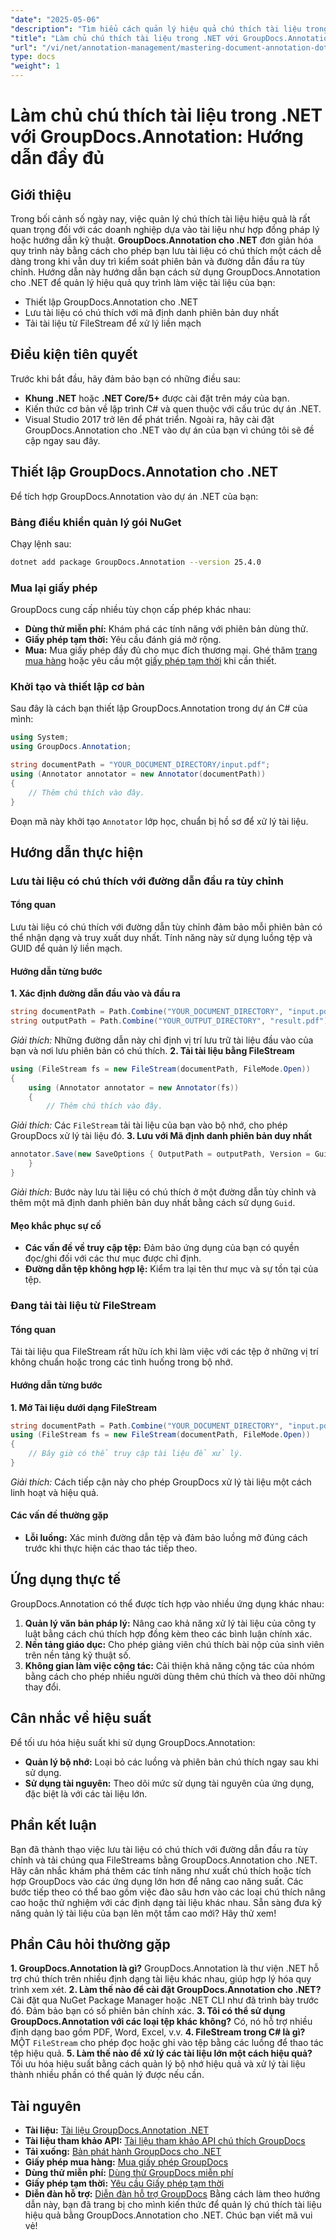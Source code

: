 ```yaml
---
"date": "2025-05-06"
"description": "Tìm hiểu cách quản lý hiệu quả chú thích tài liệu trong .NET bằng GroupDocs.Annotation. Hướng dẫn này bao gồm thiết lập, tùy chỉnh và các biện pháp thực hành tốt nhất để lưu tài liệu có chú thích."
"title": "Làm chủ chú thích tài liệu trong .NET với GroupDocs.Annotation&#58; Hướng dẫn đầy đủ"
"url": "/vi/net/annotation-management/mastering-document-annotation-dotnet-groupdocs/"
type: docs
"weight": 1
---
```


# Làm chủ chú thích tài liệu trong .NET với GroupDocs.Annotation: Hướng dẫn đầy đủ
## Giới thiệu
Trong bối cảnh số ngày nay, việc quản lý chú thích tài liệu hiệu quả là rất quan trọng đối với các doanh nghiệp dựa vào tài liệu như hợp đồng pháp lý hoặc hướng dẫn kỹ thuật. **GroupDocs.Annotation cho .NET** đơn giản hóa quy trình này bằng cách cho phép bạn lưu tài liệu có chú thích một cách dễ dàng trong khi vẫn duy trì kiểm soát phiên bản và đường dẫn đầu ra tùy chỉnh.
Hướng dẫn này hướng dẫn bạn cách sử dụng GroupDocs.Annotation cho .NET để quản lý hiệu quả quy trình làm việc tài liệu của bạn:
- Thiết lập GroupDocs.Annotation cho .NET
- Lưu tài liệu có chú thích với mã định danh phiên bản duy nhất
- Tải tài liệu từ FileStream để xử lý liền mạch

## Điều kiện tiên quyết
Trước khi bắt đầu, hãy đảm bảo bạn có những điều sau:
- **Khung .NET** hoặc **.NET Core/5+** được cài đặt trên máy của bạn.
- Kiến thức cơ bản về lập trình C# và quen thuộc với cấu trúc dự án .NET.
- Visual Studio 2017 trở lên để phát triển.
Ngoài ra, hãy cài đặt GroupDocs.Annotation cho .NET vào dự án của bạn vì chúng tôi sẽ đề cập ngay sau đây.

## Thiết lập GroupDocs.Annotation cho .NET
Để tích hợp GroupDocs.Annotation vào dự án .NET của bạn:
### Bảng điều khiển quản lý gói NuGet
Chạy lệnh sau:
```bash
dotnet add package GroupDocs.Annotation --version 25.4.0
```
### Mua lại giấy phép
GroupDocs cung cấp nhiều tùy chọn cấp phép khác nhau:
- **Dùng thử miễn phí:** Khám phá các tính năng với phiên bản dùng thử.
- **Giấy phép tạm thời:** Yêu cầu đánh giá mở rộng.
- **Mua:** Mua giấy phép đầy đủ cho mục đích thương mại.
Ghé thăm [trang mua hàng](https://purchase.groupdocs.com/buy) hoặc yêu cầu một [giấy phép tạm thời](https://purchase.groupdocs.com/temporary-license/) khi cần thiết.

### Khởi tạo và thiết lập cơ bản
Sau đây là cách bạn thiết lập GroupDocs.Annotation trong dự án C# của mình:
```csharp
using System;
using GroupDocs.Annotation;

string documentPath = "YOUR_DOCUMENT_DIRECTORY/input.pdf";
using (Annotator annotator = new Annotator(documentPath))
{
    // Thêm chú thích vào đây.
}
```
Đoạn mã này khởi tạo `Annotator` lớp học, chuẩn bị hồ sơ để xử lý tài liệu.

## Hướng dẫn thực hiện
### Lưu tài liệu có chú thích với đường dẫn đầu ra tùy chỉnh
#### Tổng quan
Lưu tài liệu có chú thích với đường dẫn tùy chỉnh đảm bảo mỗi phiên bản có thể nhận dạng và truy xuất duy nhất. Tính năng này sử dụng luồng tệp và GUID để quản lý liền mạch.
#### Hướng dẫn từng bước
**1. Xác định đường dẫn đầu vào và đầu ra**
```csharp
string documentPath = Path.Combine("YOUR_DOCUMENT_DIRECTORY", "input.pdf");
string outputPath = Path.Combine("YOUR_OUTPUT_DIRECTORY", "result.pdf");
```
*Giải thích:* Những đường dẫn này chỉ định vị trí lưu trữ tài liệu đầu vào của bạn và nơi lưu phiên bản có chú thích.
**2. Tải tài liệu bằng FileStream**
```csharp
using (FileStream fs = new FileStream(documentPath, FileMode.Open))
{
    using (Annotator annotator = new Annotator(fs))
    {
        // Thêm chú thích vào đây.
```
*Giải thích:* Các `FileStream` tải tài liệu của bạn vào bộ nhớ, cho phép GroupDocs xử lý tài liệu đó.
**3. Lưu với Mã định danh phiên bản duy nhất**
```csharp
annotator.Save(new SaveOptions { OutputPath = outputPath, Version = Guid.NewGuid().ToString() });
    }
}
```
*Giải thích:* Bước này lưu tài liệu có chú thích ở một đường dẫn tùy chỉnh và thêm một mã định danh phiên bản duy nhất bằng cách sử dụng `Guid`.
#### Mẹo khắc phục sự cố
- **Các vấn đề về truy cập tệp:** Đảm bảo ứng dụng của bạn có quyền đọc/ghi đối với các thư mục được chỉ định.
- **Đường dẫn tệp không hợp lệ:** Kiểm tra lại tên thư mục và sự tồn tại của tệp.
### Đang tải tài liệu từ FileStream
#### Tổng quan
Tải tài liệu qua FileStream rất hữu ích khi làm việc với các tệp ở những vị trí không chuẩn hoặc trong các tình huống trong bộ nhớ.
#### Hướng dẫn từng bước
**1. Mở Tài liệu dưới dạng FileStream**
```csharp
string documentPath = Path.Combine("YOUR_DOCUMENT_DIRECTORY", "input.pdf");
using (FileStream fs = new FileStream(documentPath, FileMode.Open))
{
    // Bây giờ có thể truy cập tài liệu để xử lý.
}
```
*Giải thích:* Cách tiếp cận này cho phép GroupDocs xử lý tài liệu một cách linh hoạt và hiệu quả.
#### Các vấn đề thường gặp
- **Lỗi luồng:** Xác minh đường dẫn tệp và đảm bảo luồng mở đúng cách trước khi thực hiện các thao tác tiếp theo.
## Ứng dụng thực tế
GroupDocs.Annotation có thể được tích hợp vào nhiều ứng dụng khác nhau:
1. **Quản lý văn bản pháp lý:** Nâng cao khả năng xử lý tài liệu của công ty luật bằng cách chú thích hợp đồng kèm theo các bình luận chính xác.
2. **Nền tảng giáo dục:** Cho phép giảng viên chú thích bài nộp của sinh viên trên nền tảng kỹ thuật số.
3. **Không gian làm việc cộng tác:** Cải thiện khả năng cộng tác của nhóm bằng cách cho phép nhiều người dùng thêm chú thích và theo dõi những thay đổi.
## Cân nhắc về hiệu suất
Để tối ưu hóa hiệu suất khi sử dụng GroupDocs.Annotation:
- **Quản lý bộ nhớ:** Loại bỏ các luồng và phiên bản chú thích ngay sau khi sử dụng.
- **Sử dụng tài nguyên:** Theo dõi mức sử dụng tài nguyên của ứng dụng, đặc biệt là với các tài liệu lớn.
## Phần kết luận
Bạn đã thành thạo việc lưu tài liệu có chú thích với đường dẫn đầu ra tùy chỉnh và tải chúng qua FileStreams bằng GroupDocs.Annotation cho .NET. Hãy cân nhắc khám phá thêm các tính năng như xuất chú thích hoặc tích hợp GroupDocs vào các ứng dụng lớn hơn để nâng cao năng suất.
Các bước tiếp theo có thể bao gồm việc đào sâu hơn vào các loại chú thích nâng cao hoặc thử nghiệm với các định dạng tài liệu khác nhau. Sẵn sàng đưa kỹ năng quản lý tài liệu của bạn lên một tầm cao mới? Hãy thử xem!
## Phần Câu hỏi thường gặp
**1. GroupDocs.Annotation là gì?**
GroupDocs.Annotation là thư viện .NET hỗ trợ chú thích trên nhiều định dạng tài liệu khác nhau, giúp hợp lý hóa quy trình xem xét.
**2. Làm thế nào để cài đặt GroupDocs.Annotation cho .NET?**
Cài đặt qua NuGet Package Manager hoặc .NET CLI như đã trình bày trước đó. Đảm bảo bạn có số phiên bản chính xác.
**3. Tôi có thể sử dụng GroupDocs.Annotation với các loại tệp khác không?**
Có, nó hỗ trợ nhiều định dạng bao gồm PDF, Word, Excel, v.v.
**4. FileStream trong C# là gì?**
MỘT `FileStream` cho phép đọc hoặc ghi vào tệp bằng các luồng để thao tác tệp hiệu quả.
**5. Làm thế nào để xử lý các tài liệu lớn một cách hiệu quả?**
Tối ưu hóa hiệu suất bằng cách quản lý bộ nhớ hiệu quả và xử lý tài liệu thành nhiều phần có thể quản lý được nếu cần.
## Tài nguyên
- **Tài liệu:** [Tài liệu GroupDocs.Annotation .NET](https://docs.groupdocs.com/annotation/net/)
- **Tài liệu tham khảo API:** [Tài liệu tham khảo API chú thích GroupDocs](https://reference.groupdocs.com/annotation/net/)
- **Tải xuống:** [Bản phát hành GroupDocs cho .NET](https://releases.groupdocs.com/annotation/net/)
- **Giấy phép mua hàng:** [Mua giấy phép GroupDocs](https://purchase.groupdocs.com/buy)
- **Dùng thử miễn phí:** [Dùng thử GroupDocs miễn phí](https://releases.groupdocs.com/annotation/net/)
- **Giấy phép tạm thời:** [Yêu cầu Giấy phép tạm thời](https://purchase.groupdocs.com/temporary-license/)
- **Diễn đàn hỗ trợ:** [Diễn đàn hỗ trợ GroupDocs](https://forum.groupdocs.com/c/annotation/)
Bằng cách làm theo hướng dẫn này, bạn đã trang bị cho mình kiến thức để quản lý chú thích tài liệu hiệu quả bằng GroupDocs.Annotation cho .NET. Chúc bạn viết mã vui vẻ!
